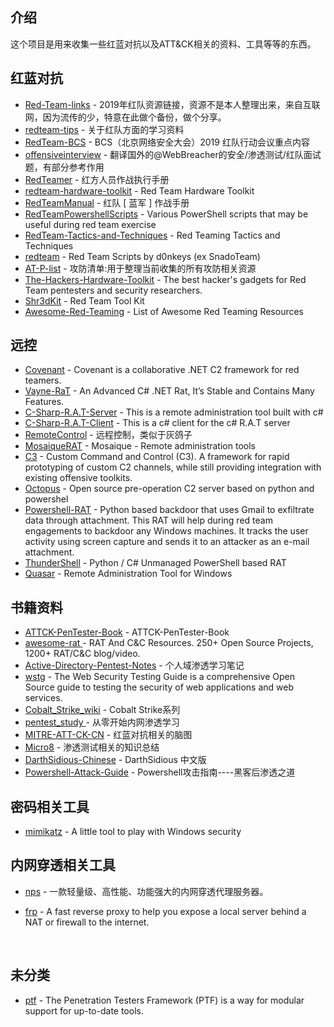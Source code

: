 ## 介绍

这个项目是用来收集一些红蓝对抗以及ATT&CK相关的资料、工具等等的东西。



## 红蓝对抗

- [Red-Team-links](https://github.com/hudunkey/Red-Team-links) - 2019年红队资源链接，资源不是本人整理出来，来自互联网，因为流传的少，特意在此做个备份，做个分享。
- [redteam-tips](https://github.com/zhaoweiho/redteam-tips) - 关于红队方面的学习资料
- [RedTeam-BCS](https://github.com/Mel0day/RedTeam-BCS) - BCS（北京网络安全大会）2019 红队行动会议重点内容
- [offensiveinterview](https://github.com/Leezj9671/offensiveinterview) - 翻译国外的@WebBreacher的安全/渗透测试/红队面试题，有部分参考作用
- [RedTeamer](https://github.com/klionsec/RedTeamer) - 红方人员作战执行手册
- [redteam-hardware-toolkit](https://github.com/sectool/redteam-hardware-toolkit) -  Red Team Hardware Toolkit 
- [RedTeamManual](https://github.com/klionsec/RedTeamManual) - 红队 [ 蓝军 ]  作战手册
- [RedTeamPowershellScripts](https://github.com/Mr-Un1k0d3r/RedTeamPowershellScripts) - Various PowerShell scripts that may be useful during red team exercise
- [RedTeam-Tactics-and-Techniques](https://github.com/mantvydasb/RedTeam-Tactics-and-Techniques) - Red Teaming Tactics and Techniques
- [redteam](https://github.com/d0nkeys/redteam) - Red Team Scripts by d0nkeys (ex SnadoTeam)
- [AT-P-list](https://github.com/AnyeDuke/AT-P-list) - 攻防清单:用于整理当前收集的所有攻防相关资源 
- [The-Hackers-Hardware-Toolkit](https://github.com/yadox666/The-Hackers-Hardware-Toolkit) - The best hacker's gadgets for Red Team pentesters and security researchers.    
- [Shr3dKit](https://github.com/shr3ddersec/Shr3dKit) - Red Team Tool Kit    
- [Awesome-Red-Teaming](https://github.com/yeyintminthuhtut/Awesome-Red-Teaming) - List of Awesome Red Teaming Resources

## 远控

- [Covenant](https://github.com/cobbr/Covenant) - Covenant is a collaborative .NET C2 framework for red teamers.
- [Vayne-RaT](https://github.com/TheM4hd1/Vayne-RaT) - An Advanced C# .NET Rat, It’s Stable and Contains Many Features.
- [C-Sharp-R.A.T-Server](https://github.com/AdvancedHacker101/C-Sharp-R.A.T-Server) - This is a remote administration tool built with c#
- [C-Sharp-R.A.T-Client](https://github.com/AdvancedHacker101/C-Sharp-R.A.T-Client) - This is a c# client for the c# R.A.T server
- [RemoteControl](https://github.com/frozleaf/RemoteControl) - 远程控制，类似于灰鸽子
- [MosaiqueRAT](https://github.com/thdal/MosaiqueRAT) - Mosaique - Remote administration tools
- [C3](https://github.com/FSecureLABS/C3) - Custom Command and Control (C3). A framework for rapid prototyping of custom C2 channels, while still providing integration with existing offensive toolkits.
- [Octopus](https://github.com/mhaskar/Octopus) - Open source pre-operation C2 server based on python and powershel
- [Powershell-RAT](https://github.com/Viralmaniar/Powershell-RAT) - Python based backdoor that uses Gmail to exfiltrate data through  attachment. This RAT will help during red team engagements to backdoor  any Windows machines. It tracks the user activity using screen capture  and sends it to an attacker as an e-mail attachment.    
- [ThunderShell](https://github.com/Mr-Un1k0d3r/ThunderShell) - Python / C# Unmanaged PowerShell based RAT 
- [Quasar](https://github.com/quasar/Quasar) - Remote Administration Tool for Windows    



## 书籍资料

- [ATTCK-PenTester-Book](https://github.com/Dm2333/ATTCK-PenTester-Book) - ATTCK-PenTester-Book
- [awesome-rat ](https://github.com/alphaSeclab/awesome-rat) - RAT And C&C Resources. 250+ Open Source Projects, 1200+ RAT/C&C blog/video.
- [Active-Directory-Pentest-Notes](https://github.com/uknowsec/Active-Directory-Pentest-Notes) - 个人域渗透学习笔记
- [wstg](https://github.com/OWASP/wstg) - The Web Security Testing Guide is a comprehensive Open Source guide to  testing the security of web applications and web services. 
- [Cobalt_Strike_wiki](https://github.com/aleenzz/Cobalt_Strike_wiki) - Cobalt Strike系列
- [pentest_study ](https://github.com/l3m0n/pentest_study) - 从零开始内网渗透学习
- [MITRE-ATT-CK-CN](https://github.com/klionsec/MITRE-ATT-CK-CN) - 红蓝对抗相关的脑图
- [Micro8](https://github.com/Micropoor/Micro8) - 渗透测试相关的知识总结
- [DarthSidious-Chinese](https://github.com/crazywa1ker/DarthSidious-Chinese) - DarthSidious 中文版
- [Powershell-Attack-Guide](https://github.com/rootclay/Powershell-Attack-Guide) - Powershell攻击指南----黑客后渗透之道    



## 密码相关工具

- [mimikatz](https://github.com/gentilkiwi/mimikatz) - A little tool to play with Windows security

  

## 内网穿透相关工具

- [nps](https://github.com/ehang-io/nps) - 一款轻量级、高性能、功能强大的内网穿透代理服务器。

- [frp](https://github.com/fatedier/frp) - A fast reverse proxy to help you expose a local server behind a NAT or firewall to the internet.  

  ​    

## 未分类

- [ptf](https://github.com/trustedsec/ptf) - The Penetration Testers Framework (PTF) is a way for modular support for up-to-date tools.
